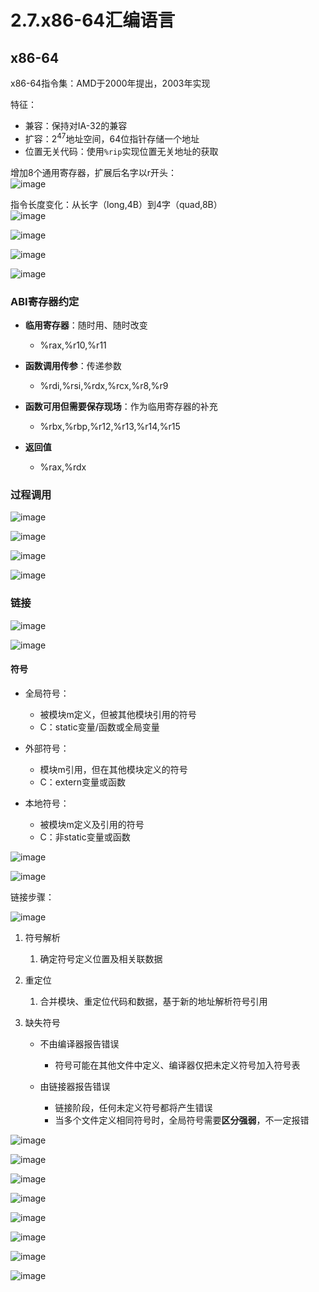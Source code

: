 # 2.7.x86-64汇编语言

## x86-64

x86-64指令集：AMD于2000年提出，2003年实现

特征：

* 兼容：保持对IA-32的兼容
* 扩容：2<sup>47</sup>地址空间，64位指针存储一个地址
* 位置无关代码：使用`%rip`​实现位置无关地址的获取

增加8个通用寄存器，扩展后名字以r开头：  
​![image](assets/image-20240605165709-w1hz39m.png)​

指令长度变化：从长字（long,4B）到4字（quad,8B）  
​![image](assets/image-20240605165832-o925j60.png)​

​![image](assets/image-20240605165906-0tsydt8.png)​

​![image](assets/image-20240605165912-76zu4hi.png)​

​![image](assets/image-20240605170436-wj1rnpn.png)​

### ABI寄存器约定

* **临用寄存器**：随时用、随时改变  

  * %rax,%r10,%r11
* **函数调用传参**：传递参数

  * %rdi,%rsi,%rdx,%rcx,%r8,%r9
* **函数可用但需要保存现场**：作为临用寄存器的补充  

  * %rbx,%rbp,%r12,%r13,%r14,%r15
* **返回值**

  * %rax,%rdx

### 过程调用

​![image](assets/image-20240605170821-6t0lxls.png)​

​![image](assets/image-20240605170837-73h98bt.png)​

​![image](assets/image-20240605171906-j9k12ad.png)​

​![image](assets/image-20240605171951-v6sx055.png)​

### 链接

​![image](assets/image-20240605172701-tk0j1k0.png)​

​![image](assets/image-20240605172838-fexz6jx.png)​

#### 符号

* 全局符号：

  * 被模块m定义，但被其他模块引用的符号
  * C：static变量/函数或全局变量
* 外部符号：

  * 模块m引用，但在其他模块定义的符号
  * C：extern变量或函数
* 本地符号：

  * 被模块m定义及引用的符号
  * C：非static变量或函数

​![image](assets/image-20240605183707-fbsxx8a.png)​

​![image](assets/image-20240605185125-c6it91q.png)​

链接步骤：

​![image](assets/image-20240605183831-2onh1cf.png)​

1. 符号解析

    1. 确定符号定义位置及相关联数据
2. 重定位

    1. 合并模块、重定位代码和数据，基于新的地址解析符号引用
3. 缺失符号

    * 不由编译器报告错误

      * 符号可能在其他文件中定义、编译器仅把未定义符号加入符号表
    * 由链接器报告错误

      * 链接阶段，任何未定义符号都将产生错误
      * 当多个文件定义相同符号时，全局符号需要**区分强弱**，不一定报错

​![image](assets/image-20240605184845-ut76ysw.png)​

​![image](assets/image-20240605184900-w0x3c1z.png)​

​![image](assets/image-20240605184911-qbmp7wb.png)​

​![image](assets/image-20240605185614-sbq9wt3.png)​

​![image](assets/image-20240605185626-9j1mgai.png)​

​![image](assets/image-20240605185642-dunvhqu.png)​

​![image](assets/image-20240605185657-06r1hkz.png)​

​![image](assets/image-20240605190211-8bqnbpb.png)​
